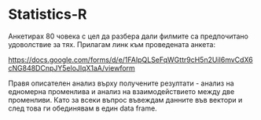 # Statistics-R

Анкетирах 80 човека с цел да разбера дали филмите са предпочитано
удоволствие за тях. Прилагам линк към проведената анкета:

https://docs.google.com/forms/d/e/1FAIpQLSeFqWGttr9cH5n2UiI6mvCdX6cNG848DCnpJY5eloJlqX1aA/viewform

Правя описателен анализ върху получените резултати - анализ на
едномерна променлива и анализ на взаимодействието между две
променливи. Като за всеки въпрос въвеждам данните във вектори и след
това ги обединявам в един data frame.
